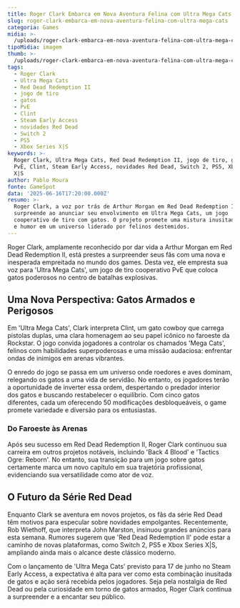 ```yaml
---
title: Roger Clark Embarca em Nova Aventura Felina com Ultra Mega Cats
slug: roger-clark-embarca-em-nova-aventura-felina-com-ultra-mega-cats
categoria: Games
midia: >-
  /uploads/roger-clark-embarca-em-nova-aventura-felina-com-ultra-mega-cats-thumb.jpeg
tipoMidia: imagem
thumb: >-
  /uploads/roger-clark-embarca-em-nova-aventura-felina-com-ultra-mega-cats-thumb.jpeg
tags:
  - Roger Clark
  - Ultra Mega Cats
  - Red Dead Redemption II
  - jogo de tiro
  - gatos
  - PvE
  - Clint
  - Steam Early Access
  - novidades Red Dead
  - Switch 2
  - PS5
  - Xbox Series X|S
keywords: >-
  Roger Clark, Ultra Mega Cats, Red Dead Redemption II, jogo de tiro, gatos,
  PvE, Clint, Steam Early Access, novidades Red Dead, Switch 2, PS5, Xbox Series
  X|S
author: Pablo Moura
fonte: GameSpot
data: '2025-06-16T17:20:00.000Z'
resumo: >-
  Roger Clark, a voz por trás de Arthur Morgan em Red Dead Redemption II,
  surpreende ao anunciar seu envolvimento em Ultra Mega Cats, um jogo
  cooperativo de tiro com gatos. O projeto promete uma mistura inusitada de ação
  e humor em um universo liderado por felinos destemidos.
---
```


Roger Clark, amplamente reconhecido por dar vida a Arthur Morgan em Red Dead Redemption II, está prestes a surpreender seus fãs com uma nova e inesperada empreitada no mundo dos games. Desta vez, ele empresta sua voz para 'Ultra Mega Cats', um jogo de tiro cooperativo PvE que coloca gatos poderosos no centro de batalhas explosivas.

## Uma Nova Perspectiva: Gatos Armados e Perigosos

Em 'Ultra Mega Cats', Clark interpreta Clint, um gato cowboy que carrega pistolas duplas, uma clara homenagem ao seu papel icônico no faroeste da Rockstar. O jogo convida jogadores a controlar os chamados 'Mega Cats', felinos com habilidades superpoderosas e uma missão audaciosa: enfrentar ondas de inimigos em arenas vibrantes.

O enredo do jogo se passa em um universo onde roedores e aves dominam, relegando os gatos a uma vida de servidão. No entanto, os jogadores terão a oportunidade de inverter essa ordem, despertando o predador interior dos gatos e buscando restabelecer o equilíbrio. Com cinco gatos diferentes, cada um oferecendo 50 modificações desbloqueáveis, o game promete variedade e diversão para os entusiastas.

### Do Faroeste às Arenas

Após seu sucesso em Red Dead Redemption II, Roger Clark continuou sua carreira em outros projetos notáveis, incluindo 'Back 4 Blood' e 'Tactics Ogre: Reborn'. No entanto, sua transição para um jogo sobre gatos certamente marca um novo capítulo em sua trajetória profissional, evidenciando sua versatilidade como ator de voz.

## O Futuro da Série Red Dead

Enquanto Clark se aventura em novos projetos, os fãs da série Red Dead têm motivos para especular sobre novidades empolgantes. Recentemente, Rob Wiethoff, que interpreta John Marston, insinuou grandes anúncios para esta semana. Rumores sugerem que 'Red Dead Redemption II' pode estar a caminho de novas plataformas, como Switch 2, PS5 e Xbox Series X|S, ampliando ainda mais o alcance deste clássico moderno.

Com o lançamento de 'Ultra Mega Cats' previsto para 17 de junho no Steam Early Access, a expectativa é alta para ver como esta combinação inusitada de gatos e ação será recebida pelos jogadores. Seja pela nostalgia de Red Dead ou pela curiosidade em torno de gatos armados, Roger Clark continua a surpreender e a encantar seu público.
